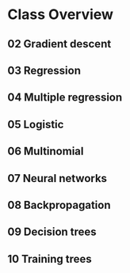 
# Class Overview
## 02 Gradient descent
## 03 Regression  
## 04 Multiple regression
## 05 Logistic
## 06 Multinomial
## 07 Neural networks
## 08 Backpropagation 
## 09 Decision trees
## 10 Training trees
  
